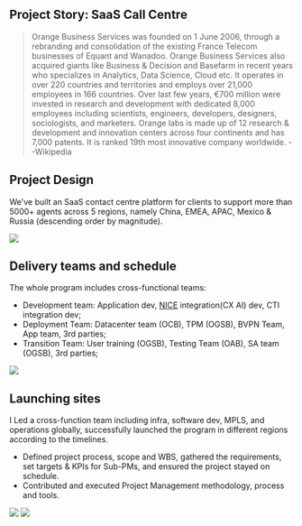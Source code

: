 ## Project Story: SaaS Call Centre
>Orange Business Services was founded on 1 June 2006, through a rebranding and consolidation of the existing France Telecom businesses of Equant and Wanadoo. Orange Business Services also acquired giants like Business & Decision and Basefarm in recent years who specializes in Analytics, Data Science, Cloud etc.
It operates in over 220 countries and territories and employs over 21,000 employees in 166 countries. Over last few years, €700 million were invested in research and development with dedicated 8,000 employees including scientists, engineers, developers, designers, sociologists, and marketers.
Orange labs is made up of 12 research & development and innovation centers across four continents and has 7,000 patents. It is ranked 19th most innovative company worldwide. --Wikipedia

## Project Design
We've built an SaaS contact centre platform for clients to support more than 5000+ agents across 5 regions, namely China, EMEA, APAC, Mexico & Russia (descending order by magnitude). 

<img src="https://user-images.githubusercontent.com/79688638/199311798-395c00f8-634f-42ea-ae6e-1667016a4cab.png">

## Delivery teams and schedule
The whole program includes cross-functional teams:

  - Development team: Application dev, [NICE](https://www.nice.com/) integration(CX AI) dev, CTI integration dev;
  - Deployment Team: Datacenter team (OCB), TPM (OGSB), BVPN Team, App team, 3rd parties;
  - Transition Team: User training (OGSB), Testing Team (OAB),  SA team (OGSB), 3rd parties;












<img src="https://user-images.githubusercontent.com/79688638/199171842-1c9a40a6-952b-41da-9768-b884924a0ae0.jpg">

## Launching sites

I Led a cross-function team including infra, software dev, MPLS, and operations globally, successfully launched the program in different regions according to the timelines.

  - Defined project process, scope and WBS, gathered the requirements, set targets & KPIs for Sub-PMs, and ensured the project stayed on schedule.
  - Contributed and executed Project Management methodology, process and tools.
<img src="https://user-images.githubusercontent.com/79688638/199172785-e220015c-42aa-4695-8f26-5f4f7ae7eb2f.JPG">


<img src="https://user-images.githubusercontent.com/79688638/200090192-d410db3d-8f0c-46d0-86db-75ca6896049b.JPG">
